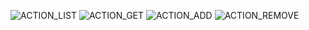 ![ACTION_LIST](https://monosnap.com/file/9JU1adDpnNLZTME5jwQyTrkfOu2ezv)
![ACTION_GET](https://monosnap.com/file/Vq9tANY4j70wSMEIYvXYrmuDqQCo0w)
![ACTION_ADD](https://monosnap.com/file/SdQ7BpzX9VyhUooFMGH15PJ80FKukB)
![ACTION_REMOVE](https://monosnap.com/file/pkI08Wmb5TnN4roLqkNWY1wjH0Rn2b)
